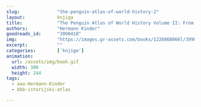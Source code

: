 ```yaml
---
slug:              "the-penguin-atlas-of-world-history-2"
layout:            knjiga
title:             "The Penguin Atlas of World History Volume II: From the French Revolution to the Present"
authors:           "Hermann Kinder"
goodreads_id:      "3990418"
img:               "https://images.gr-assets.com/books/1226868066l/3990418.jpg"
excerpt:           ""
categories:        ['knjige']
animation:
  url: /assets/img/book.gif
  width: 300
  height: 244
tags:
  - aaa-Hermann-Kinder
  - bbb-istorijski-atlas

---
```


